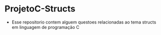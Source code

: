 # ProjetoC-Structs

- Esse repositorio contem alguem questoes relacionadas ao tema structs em linguagem de programação C
